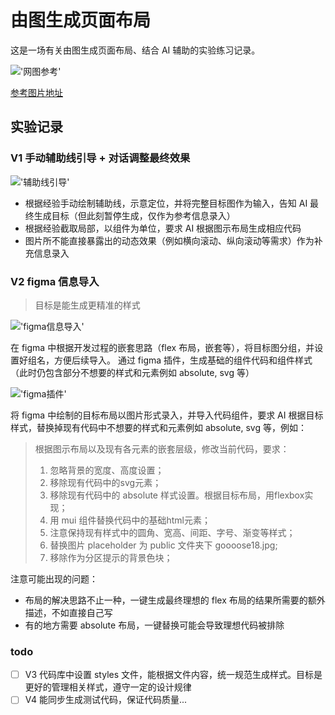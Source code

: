 # 由图生成页面布局

这是一场有关由图生成页面布局、结合 AI 辅助的实验练习记录。

!['网图参考'](./public/readme/website-layout.jpg)

[参考图片地址](https://www.pinterest.com/pin/125045327150378894/)

## 实验记录

### V1 手动辅助线引导 + 对话调整最终效果

!['辅助线引导'](./public/readme/layout-with-auxiliary-line.jpg)

- 根据经验手动绘制辅助线，示意定位，并将完整目标图作为输入，告知 AI 最终生成目标（但此刻暂停生成，仅作为参考信息录入）
- 根据经验截取局部，以组件为单位，要求 AI 根据图示布局生成相应代码
- 图片所不能直接暴露出的动态效果（例如横向滚动、纵向滚动等需求）作为补充信息录入

### V2 figma 信息导入

> 目标是能生成更精准的样式

!['figma信息导入'](./public/readme/group-in-figma.jpg)

在 figma 中根据开发过程的嵌套思路（flex 布局，嵌套等），将目标图分组，并设置好组名，方便后续导入。 通过 figma 插件，生成基础的组件代码和组件样式（此时仍包含部分不想要的样式和元素例如 absolute, svg 等）

!['figma插件'](./public/readme/figma-to-code.jpg)

将 figma 中绘制的目标布局以图片形式录入，并导入代码组件，要求 AI 根据目标样式，替换掉现有代码中不想要的样式和元素例如 absolute, svg 等，例如：

> 根据图示布局以及现有各元素的嵌套层级，修改当前代码，要求：
>
> 1. 忽略背景的宽度、高度设置；
> 2. 移除现有代码中的svg元素；
> 3. 移除现有代码中的 absolute 样式设置。根据目标布局，用flexbox实现；
> 4. 用 mui 组件替换代码中的基础html元素；
> 5. 注意保持现有样式中的圆角、宽高、间距、字号、渐变等样式；
> 6. 替换图片 placeholder 为 public 文件夹下 goooose18.jpg;
> 7. 移除作为分区提示的背景色块；

注意可能出现的问题：

- 布局的解决思路不止一种，一键生成最终理想的 flex 布局的结果所需要的额外描述，不如直接自己写
- 有的地方需要 absolute 布局，一键替换可能会导致理想代码被排除

### todo
- [ ] V3 代码库中设置 styles 文件，能根据文件内容，统一规范生成样式。目标是更好的管理相关样式，遵守一定的设计规律
- [ ] V4 能同步生成测试代码，保证代码质量...
